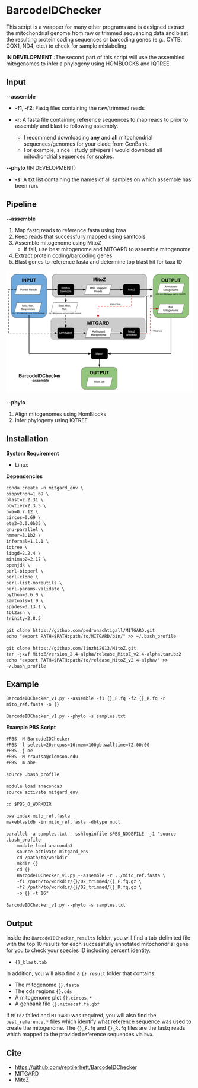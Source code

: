 # BarcodeIDChecker

This script is a wrapper for many other programs and is designed extract the mitochondrial genome from raw or trimmed sequencing data and blast the resulting protein coding sequences or barcoding genes (e.g., CYTB, COX1, ND4, etc.) to check for sample mislabeling. 

**IN DEVELOPMENT**::The second part of this script will use the assembled mitogenomes to infer a phylogeny using HOMBLOCKS and IQTREE. 

## Input
**--assemble**

- **-f1, -f2**: Fastq files containing the raw/trimmed reads 

- **-r**: A fasta file containing reference sequences to map reads to prior to assembly and blast to following assembly. 
	- I recommend downloading **any** and **all** mitochondrial sequences/genomes for your clade from GenBank.
	- For example, since I study pitvipers I would download all mitochondrial sequences for snakes.  

**--phylo** (IN DEVELOPMENT)

- **-s**: A txt list containing the names of all samples on which assemble has been run. 

## Pipeline

**--assemble**

1. Map fastq reads to reference fasta using bwa 
2. Keep reads that successfully mapped using samtools 
3. Assemble mitogenome using MitoZ 
	- If fail, use best mitogenome and MITGARD to assemble mitogenome
4. Extract protein coding/barcoding genes 
5. Blast genes to reference fasta and determine top blast hit for taxa ID 

![](BarcodeIDChecker_Flowchart.png)

**--phylo**

1. Align mitogenomes using HomBlocks 
2. Infer phylogeny using IQTREE 

## Installation
**System Requirement**

- Linux
 
**Dependencies**

```
conda create -n mitgard_env \
biopython=1.69 \
blast=2.2.31 \
bowtie2=2.3.5 \
bwa=0.7.12 \
circos=0.69 \
ete3=3.0.0b35 \
gnu-parallel \
hmmer=3.1b2 \
infernal=1.1.1 \
iqtree \
libgd=2.2.4 \
minimap2=2.17 \
openjdk \
perl-bioperl \
perl-clone \
perl-list-moreutils \
perl-params-validate \
python=3.6.0 \
samtools=1.9 \
spades=3.13.1 \
tbl2asn \
trinity=2.8.5

git clone https://github.com/pedronachtigall/MITGARD.git
echo "export PATH=$PATH:path/to/MITGARD/bin/" >> ~/.bash_profile

git clone https://github.com/linzhi2013/MitoZ.git
tar -jxvf MitoZ/version_2.4-alpha/release_MitoZ_v2.4-alpha.tar.bz2
echo "export PATH=$PATH:path/to/release_MitoZ_v2.4-alpha/" >> ~/.bash_profile
```


## Example
```
BarcodeIDChecker_v1.py --assemble -f1 {}_F.fq -f2 {}_R.fq -r mito_ref.fasta -o {}

BarcodeIDChecker_v1.py --phylo -s samples.txt 
```


**Example PBS Script**

```
#PBS -N BarcodeIDChecker
#PBS -l select=20:ncpus=16:mem=100gb,walltime=72:00:00
#PBS -j oe
#PBS -M rrautsa@clemson.edu
#PBS -m abe

source .bash_profile

module load anaconda3
source activate mitgard_env

cd $PBS_O_WORKDIR

bwa index mito_ref.fasta
makeblastdb -in mito_ref.fasta -dbtype nucl

parallel -a samples.txt --sshloginfile $PBS_NODEFILE -j1 "source .bash_profile
	module load anaconda3
	source activate mitgard_env
	cd /path/to/workdir
	mkdir {}
	cd {}
	BarcodeIDChecker_v1.py --assemble -r ../mito_ref.fasta \
	-f1 /path/to/workdir/{}/02_trimmed/{}_F.fq.gz \
	-f2 /path/to/workdir/{}/02_trimmed/{}_R.fq.gz \
	-o {} -t 16"

BarcodeIDChecker_v1.py --phylo -s samples.txt
```

## Output
Inside the `BarcodeIDChecker_results` folder, you will find a tab-delimited file with the top 10 results for each successfully annotated mitochondrial gene for you to check your species ID including percent identity.

- `{}_blast.tab`

In addition, you will also find a `{}.result` folder that contains:

- The mitogenome `{}.fasta`
- The cds regions `{}.cds`
- A mitogenome plot `{}.circos.*`
- A genbank file `{}.mitoscaf.fa.gbf`

If `MitoZ` failed and `MITGARD` was required, you will also find the `best_reference.*` files which identify what reference sequence was used to create the mitogenome. The `{}_F.fq` and `{}_R.fq` files are the fastq reads which mapped to the provided reference sequences via `bwa`.

## Cite
- https://github.com/reptilerhett/BarcodeIDChecker
- MITGARD
- MitoZ
